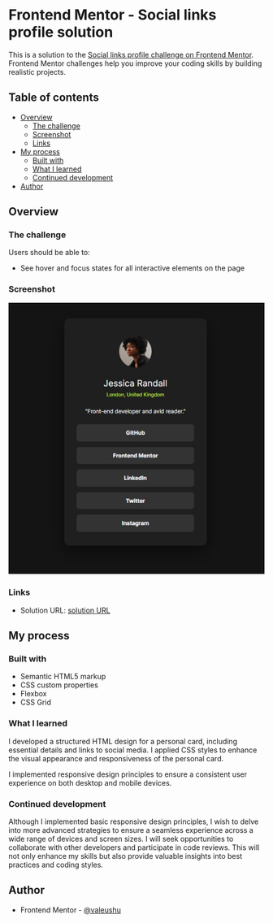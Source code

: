 # Frontend Mentor - Social links profile solution

This is a solution to the [Social links profile challenge on Frontend Mentor](https://www.frontendmentor.io/challenges/social-links-profile-UG32l9m6dQ). Frontend Mentor challenges help you improve your coding skills by building realistic projects. 

## Table of contents

- [Overview](#overview)
  - [The challenge](#the-challenge)
  - [Screenshot](#screenshot)
  - [Links](#links)
- [My process](#my-process)
  - [Built with](#built-with)
  - [What I learned](#what-i-learned)
  - [Continued development](#continued-development)
- [Author](#author)

## Overview

### The challenge

Users should be able to:

- See hover and focus states for all interactive elements on the page

### Screenshot

![](/images/image-app-social-profile.jpeg)


### Links

- Solution URL: [ solution URL](https://valeushu.github.io/)

## My process

### Built with

- Semantic HTML5 markup
- CSS custom properties
- Flexbox
- CSS Grid

### What I learned

I developed a structured HTML design for a personal card, including essential details and links to social media.
I applied CSS styles to enhance the visual appearance and responsiveness of the personal card.

I implemented responsive design principles to ensure a consistent user experience on both desktop and mobile devices.


### Continued development

Although I implemented basic responsive design principles, I wish to delve into more advanced strategies to ensure a seamless experience across a wide range of devices and screen sizes.
I will seek opportunities to collaborate with other developers and participate in code reviews. This will not only enhance my skills but also provide valuable insights into best practices and coding styles.

## Author

- Frontend Mentor - [@valeushu](https://www.frontendmentor.io/profile/valeushu)



